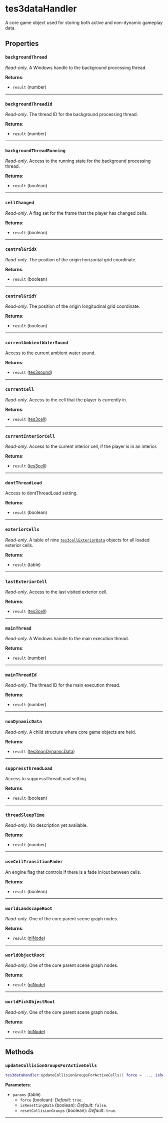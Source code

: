 # tes3dataHandler

A core game object used for storing both active and non-dynamic gameplay data.

## Properties

### `backgroundThread`

*Read-only*. A Windows handle to the background processing thread.

**Returns**:

* `result` (number)

***

### `backgroundThreadId`

*Read-only*. The thread ID for the background processing thread.

**Returns**:

* `result` (number)

***

### `backgroundThreadRunning`

*Read-only*. Access to the running state for the background processing thread.

**Returns**:

* `result` (boolean)

***

### `cellChanged`

*Read-only*. A flag set for the frame that the player has changed cells.

**Returns**:

* `result` (boolean)

***

### `centralGridX`

*Read-only*. The position of the origin horizontal grid coordinate.

**Returns**:

* `result` (boolean)

***

### `centralGridY`

*Read-only*. The position of the origin longitudinal grid coordinate.

**Returns**:

* `result` (boolean)

***

### `currentAmbientWaterSound`

Access to the current ambient water sound.

**Returns**:

* `result` ([tes3sound](../../types/tes3sound))

***

### `currentCell`

*Read-only*. Access to the cell that the player is currently in.

**Returns**:

* `result` ([tes3cell](../../types/tes3cell))

***

### `currentInteriorCell`

*Read-only*. Access to the current interior cell, if the player is in an interior.

**Returns**:

* `result` ([tes3cell](../../types/tes3cell))

***

### `dontThreadLoad`

Access to dontThreadLoad setting.

**Returns**:

* `result` (boolean)

***

### `exteriorCells`

*Read-only*. A table of nine [`tes3cellExteriorData`](https://mwse.github.io/MWSE/types/tes3cellExteriorData/) objects for all loaded exterior cells.

**Returns**:

* `result` (table)

***

### `lastExteriorCell`

*Read-only*. Access to the last visited exterior cell.

**Returns**:

* `result` ([tes3cell](../../types/tes3cell))

***

### `mainThread`

*Read-only*. A Windows handle to the main execution thread.

**Returns**:

* `result` (number)

***

### `mainThreadId`

*Read-only*. The thread ID for the main execution thread.

**Returns**:

* `result` (number)

***

### `nonDynamicData`

*Read-only*. A child structure where core game objects are held.

**Returns**:

* `result` ([tes3nonDynamicData](../../types/tes3nonDynamicData))

***

### `suppressThreadLoad`

Access to suppressThreadLoad setting.

**Returns**:

* `result` (boolean)

***

### `threadSleepTime`

*Read-only*. No description yet available.

**Returns**:

* `result` (number)

***

### `useCellTransitionFader`

An engine flag that controls if there is a fade in/out between cells.

**Returns**:

* `result` (boolean)

***

### `worldLandscapeRoot`

*Read-only*. One of the core parent scene graph nodes.

**Returns**:

* `result` ([niNode](../../types/niNode))

***

### `worldObjectRoot`

*Read-only*. One of the core parent scene graph nodes.

**Returns**:

* `result` ([niNode](../../types/niNode))

***

### `worldPickObjectRoot`

*Read-only*. One of the core parent scene graph nodes.

**Returns**:

* `result` ([niNode](../../types/niNode))

***

## Methods

### `updateCollisionGroupsForActiveCells`



```lua
tes3dataHandler:updateCollisionGroupsForActiveCells({ force = ..., isResettingData = ..., resetCollisionGroups = ... })
```

**Parameters**:

* `params` (table)
	* `force` (boolean): *Default*: `true`.
	* `isResettingData` (boolean): *Default*: `false`.
	* `resetCollisionGroups` (boolean): *Default*: `true`.

***

